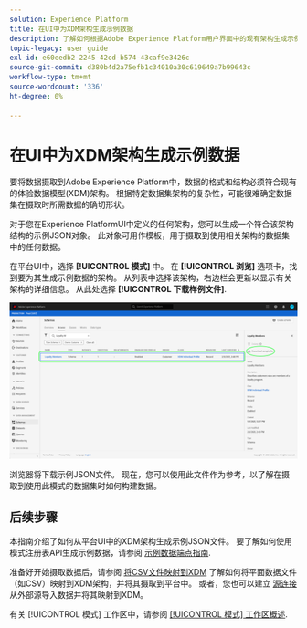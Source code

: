 ```yaml
---
solution: Experience Platform
title: 在UI中为XDM架构生成示例数据
description: 了解如何根据Adobe Experience Platform用户界面中的现有架构生成示例JSON数据。
topic-legacy: user guide
exl-id: e60eedb2-2245-42cd-b574-43caf9e3426c
source-git-commit: d380b4d2a75efb1c34010a30c619649a7b99643c
workflow-type: tm+mt
source-wordcount: '336'
ht-degree: 0%

---
```


# 在UI中为XDM架构生成示例数据

要将数据摄取到Adobe Experience Platform中，数据的格式和结构必须符合现有的体验数据模型(XDM)架构。 根据特定数据集架构的复杂性，可能很难确定数据集在摄取时所需数据的确切形状。

对于您在Experience PlatformUI中定义的任何架构，您可以生成一个符合该架构结构的示例JSON对象。 此对象可用作模板，用于摄取到使用相关架构的数据集中的任何数据。

在平台UI中，选择 **[!UICONTROL 模式]** 中。 在 **[!UICONTROL 浏览]** 选项卡，找到要为其生成示例数据的架构。 从列表中选择该架构，右边栏会更新以显示有关架构的详细信息。 从此处选择 **[!UICONTROL 下载样例文件]**.

![](../images/ui/sample/sample-data.png)

浏览器将下载示例JSON文件。 现在，您可以使用此文件作为参考，以了解在摄取到使用此模式的数据集时如何构建数据。

## 后续步骤

本指南介绍了如何从平台UI中的XDM架构生成示例JSON文件。 要了解如何使用模式注册表API生成示例数据，请参阅 [示例数据端点指南](../api/sample-data.md).

准备好开始摄取数据后，请参阅 [将CSV文件映射到XDM](../../ingestion/tutorials/map-csv/overview.md) 了解如何将平面数据文件（如CSV）映射到XDM架构，并将其摄取到平台中。 或者，您也可以建立 [源连接](../../sources/home.md) 从外部源导入数据并将其映射到XDM。

有关 [!UICONTROL 模式] 工作区中，请参阅 [[!UICONTROL 模式] 工作区概述](./overview.md).
